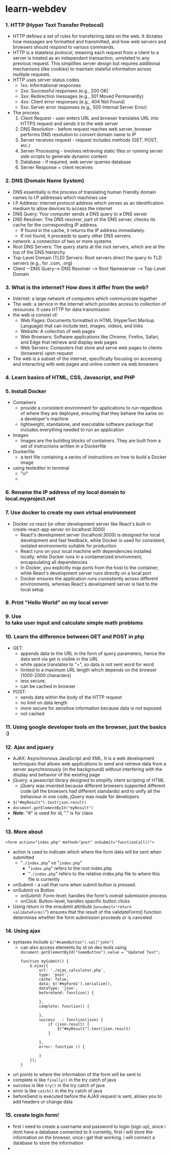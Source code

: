 # learn-webdev

### 1. HTTP (Hyper Text Transfer Protocol)
  - HTTP defines a set of rules for transferring data on the web. It dictates how messages are formatted and transmitted, and how web servers and browsers should respond to various commands.
  - HTTP is a stateless protocol, meaning each request from a client to a server is treated as an independent transaction, unrelated to any previous request. This simplifies server design but requires additional mechanisms (like cookies) to maintain stateful information across multiple requests.
  - HTTP uses server status codes
      - 1xx: Informational responses
      - 2xx: Successful responses (e.g., 200 OK)
      - 3xx: Redirection messages (e.g., 301 Moved Permanently)
      - 4xx: Client error responses (e.g., 404 Not Found)
      - 5xx: Server error responses (e.g., 500 Internal Server Error)
  - The process
      1. Client Request - user enters URL and browser translates URL into HTTPS request and sends it to the web server
      2. DNS Resolution - before request reaches web server, browser performs DNS resolution to convert domain name to IP
      3. Server receives request - request includes methods (GET, POST, etc.)
      4. Server Processing - involves retrieving static files or running server side scripts to generate dynamic content
      5. Database - if required, web server queries database
      6. Server Response + client receives
   

### 2. DNS (Domain Name System)
  - DNS essentially is the process of translating human friendly domain names to I.P addresses which machines use
  - I.P Address: internet protocol address which serves as an identification medium to allow devices to access the internet
  - DNS Query: Your computer sends a DNS query to a DNS server
  - DNS Resolver: The DNS resolver, part of the DNS server, checks its cache for the corresponding IP address.
    - If found in the cache, it returns the IP address immediately.
    - If not found, it proceeds to query other DNS servers.
  - network: a connection of two or more systems
  - Root DNS Servers: The query starts at the root servers, which are at the top of the DNS hierarchy
  - Top-Level Domain (TLD) Servers: Root servers direct the query to TLD servers (e.g., for .com, .org)
  - Client --DNS Query--> DNS Resolver --> Root Nameserver --> Top-Level Domain

### 3. What is the internet? How does it differ from the web?
  - Internet: a large network of computers which communicate together
  - The web: a service in the internet which provides access to collection of resources. It uses HTTP for data transmission
  - the web is consist of:
     - Web Pages: Documents formatted in HTML (HyperText Markup Language) that can include text, images, videos, and links 
     - Website: A collection of web pages
     - Web Browsers: Software applications like Chrome, Firefox, Safari, and Edge that retrieve and display web pages 
     - Web Servers: Computers that store and serve web pages to clients (browsers) upon request
  - The web is a subset of the internet, specifically focusing on accessing and interacting with web pages and online content via web browsers

### 4. Learn basics of HTML, CSS, Javascript, and PHP

### 5. Install Docker
  - Containers
     - provide a consistent environment for applications to run regardless of where they are deployed, ensuring that they behave the same on a developer's machine
     - lightweight, standalone, and executable software package that includes everything needed to run an application
  - Images
     - Images are the building blocks of containers. They are built from a set of instructions written in a Dockerfile
  - Dockerfile
     - a text file containing a series of instructions on how to build a Docker image
  - using texteditor in terminal
     - "vi"
     - 


### 6. Rename the IP address of my local domain to local.myproject.net 

### 7. Use docker to create my own virtual environment
- Docker vs react (or other development server like React's built-in create-react-app server on localhost:3000)
    - React's development server (localhost:3000) is designed for local development and fast feedback, while Docker is used for consistent, isolated environments suitable for production
    - React runs on your local machine with dependencies installed locally, while Docker runs in a containerized environment, encapsulating all dependencies
    - In Docker, you explicitly map ports from the host to the container, while React's development server runs directly on a local port
    - Docker ensures the application runs consistently across different environments, whereas React's development server is tied to the local setup

### 8. Print "Hello World" on my local server

### 9. Use <form> to take user input and calculate simple math problems

### 10. Learn the difference between GET and POST in php
  - GET:
      - appends data to the URL in the form of query parameters, hence the data sent via get is visible in the URL
      - white space translates to "+", so data is not sent word for word
      - limited to a maximum URL length which depends on the browser (1000-2000 characters)
      - less secure,
      - can be cached in browser
  - POST:
      - sends data within the body of the HTTP request
      - no limit on data length
      - more secure for sensitive information because data is not exposed
      - not cached

### 11. Using google developer tools on the browser, just the basics :)

### 12. Ajax and jquery
  - AJAX: Asynchronous JavaScript and XML. It is a web development techniques that allows web applications to send and retrieve data from a server asynchronously (in the background) without interfering with the display and behavior of the existing page
  - jQuery: a javascript library designed to simplify client scripting of HTML
      - jQuery was invented because different browsers supported different code (all the browsers had different standards) and to unify all the behaviour in one code, jQuery was made for developers
  - `$("#myResult").text(json.result)`
  - `document.getElementById("myResult")`
  - _**Note**_: "#" is used for id, "." is for class
  - 

### 13. More about <form>
    <form action="index.php" method="post" onSubmit="functionCall()">
  - action is used to indicate which where the form data will be sent when submitted
     - "`./index.php`" vs "`index.php`"
        - "`index.php`" refers to the root index.php 
        - "`./index.php`" refers to the relative index.php file to where this file is currently
  - onSubmit - a call that runs when submit button is pressed.
  - onSubmit vs Button
     - onSubmit: Form-level; handles the form's overall submission process
     - onClick: Button-level; handles specific button clicks
  - Using return in the onsubmit attribute (`onsubmit="return validateForm()`") ensures that the result of the validateForm() function determines whether the form submission proceeds or is canceled

### 14. Using ajax
  - syntaxes include `$("#nameButton").val("john") `
    - can also access elements by id on dev tools using `document.getElementById("nameButton").value = "Updated Text";`
      ```
      function mySubmit() {
          $.ajax({
              url: './ajax_calculator.php',
              type: 'post',
              cache: false,
              data: $('#myForm1').serialize(),
              dataType: 'json',
              beforeSend: function() {
    
              },
              complete: function() {
    
              },
              success	: function(json) {
                  if (json.result) {
                      $("#myResult").text(json.result)
                  }
    
              },
              error: function () {
    
              }
          });
      }
  - url points to where the information of the form will be sent to
  - complete is like `finally()` in the try catch of java
  - success is like `try()` in the try catch of java
  - error is like `catch()` in the try catch of java
  - beforeSend is executed before the AJAX request is sent, allows you to add headers or change data

### 15. create login form!
  - first i need to create a username and password to login (sign up), since i dont have a database connected to it currently, first i will store the information on the browser, once i get that working, i will connect a database to store the information
  - 



    